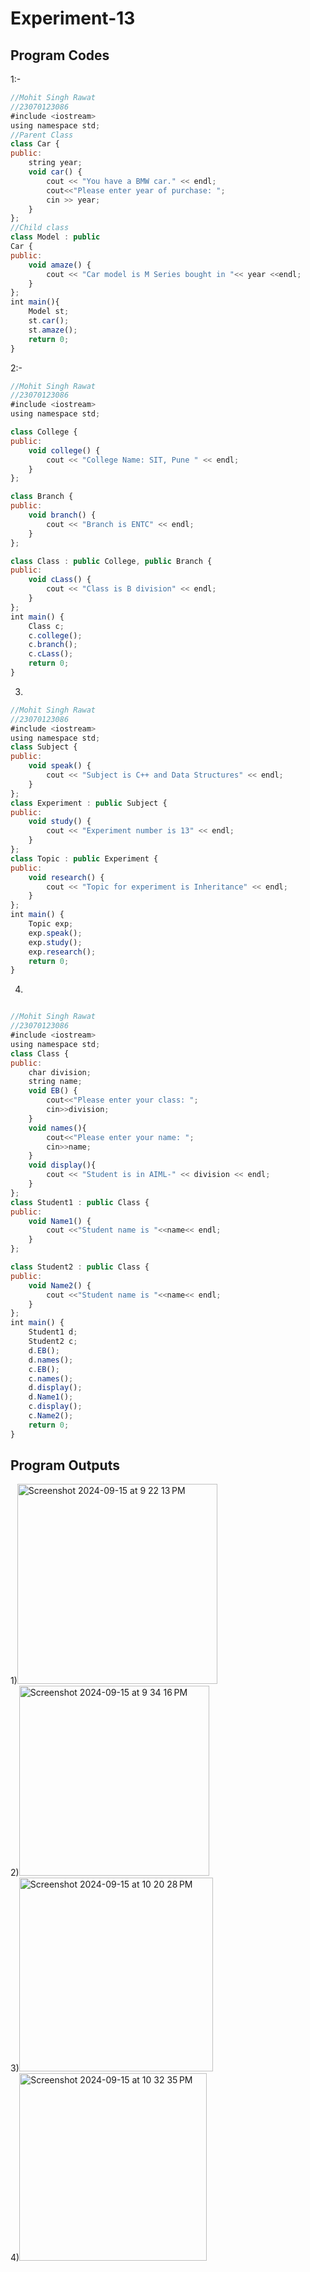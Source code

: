 # Experiment-13
## Program Codes
1:-
~~~ javascript
//Mohit Singh Rawat
//23070123086
#include <iostream>
using namespace std;
//Parent Class
class Car {
public:
    string year;
    void car() {
        cout << "You have a BMW car." << endl;
        cout<<"Please enter year of purchase: ";
        cin >> year;
    }
};
//Child class
class Model : public 
Car {
public:
    void amaze() {
        cout << "Car model is M Series bought in "<< year <<endl;
    }
};
int main(){
    Model st;
    st.car();
    st.amaze();
    return 0;
}
~~~
2:-
~~~ javascript
//Mohit Singh Rawat
//23070123086
#include <iostream>
using namespace std;

class College {
public:
    void college() {
        cout << "College Name: SIT, Pune " << endl;
    }
};

class Branch {
public:
    void branch() {
        cout << "Branch is ENTC" << endl;
    }
};

class Class : public College, public Branch {
public:
    void cLass() {
        cout << "Class is B division" << endl;
    }
};
int main() {
    Class c;
    c.college();  
    c.branch();  
    c.cLass();      
    return 0;
}
~~~
3)
~~~ javascript
//Mohit Singh Rawat
//23070123086
#include <iostream>
using namespace std;
class Subject { 
public:
    void speak() {
        cout << "Subject is C++ and Data Structures" << endl;
    }
};
class Experiment : public Subject { 
public:
    void study() {
        cout << "Experiment number is 13" << endl;
    }
};
class Topic : public Experiment { 
public:
    void research() {
        cout << "Topic for experiment is Inheritance" << endl;
    }
};
int main() {
    Topic exp;
    exp.speak();    
    exp.study();    
    exp.research(); 
    return 0;
}
~~~
4)
~~~ javascript

//Mohit Singh Rawat
//23070123086
#include <iostream>
using namespace std;
class Class { 
public:
    char division;
    string name;
    void EB() {
        cout<<"Please enter your class: ";
        cin>>division;
    }
    void names(){
        cout<<"Please enter your name: ";
        cin>>name;
    }
    void display(){
        cout << "Student is in AIML-" << division << endl;
    }
};
class Student1 : public Class { 
public:
    void Name1() {
        cout <<"Student name is "<<name<< endl;
    }
};

class Student2 : public Class {
public:
    void Name2() {
        cout <<"Student name is "<<name<< endl;
    }
};
int main() {
    Student1 d;
    Student2 c;
    d.EB();  
    d.names();
    c.EB();  
    c.names();
    d.display();
    d.Name1(); 
    c.display();
    c.Name2(); 
    return 0;
}

~~~






## Program Outputs
1)<img width="320" alt="Screenshot 2024-09-15 at 9 22 13 PM" src="https://github.com/user-attachments/assets/d38b1f65-7a83-4cca-ad7c-d23290fef1e8">
<br>2)<img width="304" alt="Screenshot 2024-09-15 at 9 34 16 PM" src="https://github.com/user-attachments/assets/ea79fd5a-7940-444c-aa84-6d0f68a699f5">
<br>3)<img width="310" alt="Screenshot 2024-09-15 at 10 20 28 PM" src="https://github.com/user-attachments/assets/0506e42e-5459-4082-bc41-642e11f55535">
<br>4)<img width="300" alt="Screenshot 2024-09-15 at 10 32 35 PM" src="https://github.com/user-attachments/assets/0a7f1037-250b-4235-926e-10e0f27b0fd3">


